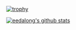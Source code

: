 [![trophy](https://github-profile-trophy.vercel.app/?username=eedalong)](https://github.com/ryo-ma/github-profile-trophy)

[![eedalong's github stats](https://github-readme-stats.vercel.app/api?username=Trinkle23897&show_icons=true)](https://github.com/eedalong/)
